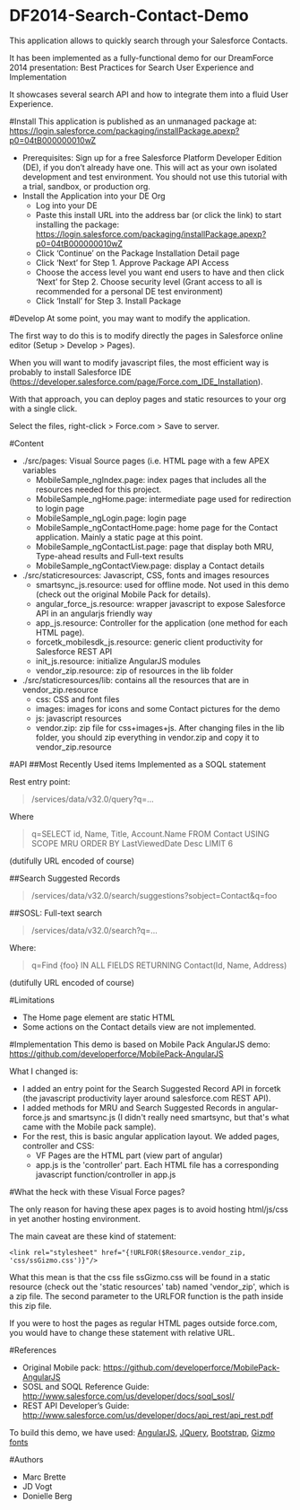 DF2014-Search-Contact-Demo
==========================
This application allows to quickly search through your Salesforce Contacts.

It has been implemented as a fully-functional demo for our DreamForce 2014 presentation: Best Practices for Search User Experience and Implementation

It showcases several search API and how to integrate them into a fluid User Experience.

#Install
This application is published as an unmanaged package at: https://login.salesforce.com/packaging/installPackage.apexp?p0=04tB000000010wZ

* Prerequisites:  Sign up for a free Salesforce Platform Developer Edition (DE), if you don’t already have one. This will act as your own isolated development and test environment. You should not use this tutorial with a trial, sandbox, or production org.
* Install the Application into your DE Org
  * Log into your DE
  * Paste this install URL into the address bar (or click the link) to start installing the package: https://login.salesforce.com/packaging/installPackage.apexp?p0=04tB000000010wZ
  * Click ‘Continue’ on the Package Installation Detail page
  * Click ‘Next’ for Step 1. Approve Package API Access
  * Choose the access level you want end users to have and then click ‘Next’ for Step 2. Choose security level (Grant access to all is recommended for a personal DE test environment)
  * Click ‘Install’ for Step 3. Install Package

#Develop
At some point, you may want to modify the application.

The first way to do this is to modify directly the pages in Salesforce online editor (Setup > Develop > Pages).

When you will want to modify javascript files, the most efficient way is probably to install 
Salesforce IDE (https://developer.salesforce.com/page/Force.com_IDE_Installation).

With that approach, you can deploy pages and static resources to your org with a single click.

Select the files, right-click > Force.com > Save to server.

#Content
* ./src/pages: Visual Source pages (i.e. HTML page with a few APEX variables
  * MobileSample_ngIndex.page: index pages that includes all the resources needed for this project.
  * MobileSample_ngHome.page: intermediate page used for redirection to login page
  * MobileSample_ngLogin.page: login page
  * MobileSample_ngContactHome.page: home page for the Contact application. Mainly a static page at this point.
  * MobileSample_ngContactList.page: page that display both MRU, Type-ahead results and Full-text results
  * MobileSample_ngContactView.page: display a Contact details
* ./src/staticresources: Javascript, CSS, fonts and images resources
  * smartsync_js.resource: used for offline mode. Not used in this demo (check out the original Mobile Pack for details).
  * angular_force_js.resource: wrapper javascript to expose Salesforce API in an angularjs friendly way
  * app_js.resource: Controller for the application (one method for each HTML page).
  * forcetk_mobilesdk_js.resource: generic client productivity for Salesforce REST API
  * init_js.resource: initialize AngularJS modules
  * vendor_zip.resource: zip of resources in the lib folder
* ./src/staticresources/lib: contains all the resources that are in vendor_zip.resource
  * css: CSS and font files
  * images: images for icons and some Contact pictures for the demo
  * js: javascript resources
  * vendor.zip: zip file for css+images+js. After changing files in the lib folder, you should zip everything in vendor.zip and copy it to vendor_zip.resource


#API
##Most Recently Used items
Implemented as a SOQL statement

Rest entry point: 
> /services/data/v32.0/query?q=...

Where 
> q=SELECT id, Name, Title, Account.Name FROM Contact USING SCOPE MRU ORDER BY LastViewedDate Desc LIMIT 6

(dutifully URL encoded of course)

##Search Suggested Records
> /services/data/v32.0/search/suggestions?sobject=Contact&q=foo

##SOSL: Full-text search
> /services/data/v32.0/search?q=…

Where:
> q=Find {foo} IN ALL FIELDS RETURNING Contact(Id, Name, Address)

(dutifully URL encoded of course)

#Limitations
* The Home page element are static HTML
* Some actions on the Contact details view are not implemented.

#Implementation
This demo is based on Mobile Pack AngularJS demo: https://github.com/developerforce/MobilePack-AngularJS

What I changed is:
* I added an entry point for the Search Suggested Record API in forcetk (the javascript productivity layer around salesforce.com
REST API). 
* I added methods for MRU and Search Suggested Records in angular-force.js and smartsync.js (I didn't really need smartsync, but that's what came with the Mobile pack sample).
* For the rest, this is basic angular application layout. We added pages, controller and CSS:
  * VF Pages are the HTML part (view part of angular)
  * app.js is the 'controller' part. Each HTML file has a corresponding javascript function/controller in app.js

#What the heck with these Visual Force pages?

The only reason for having these apex pages is to avoid hosting html/js/css in yet another
hosting environment.

The main caveat are these kind of statement:

```<link rel="stylesheet" href="{!URLFOR($Resource.vendor_zip, 'css/ssGizmo.css')}"/>```

What this mean is that the css file ssGizmo.css will be found in a static resource (check 
out the 'static resources' tab) named 'vendor_zip', which is a zip file. The second parameter
to the URLFOR function is the path inside this zip file.

If you were to host the pages as regular HTML pages outside force.com, you would have to change
these statement with relative URL.

#References
* Original Mobile pack: https://github.com/developerforce/MobilePack-AngularJS 
* SOSL and SOQL Reference Guide: http://www.salesforce.com/us/developer/docs/soql_sosl/
* REST API Developer’s Guide: http://www.salesforce.com/us/developer/docs/api_rest/api_rest.pdf 

To build this demo, we have used: [AngularJS](https://angularjs.org/), [JQuery](http://jquery.com/), [Bootstrap](http://getbootstrap.com/2.3.2/), [Gizmo fonts](https://symbolset.com/icons/gizmo)

#Authors
* Marc Brette
* JD Vogt
* Donielle Berg

